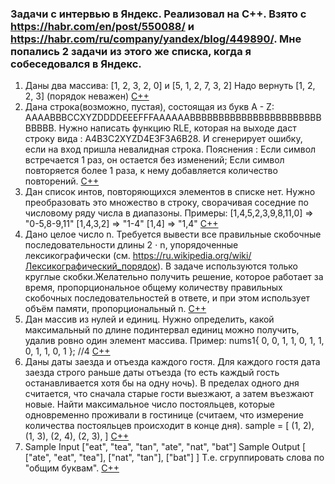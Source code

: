 ### Задачи с интервью в Яндекс. Реализовал на C++. Взято с https://habr.com/en/post/550088/ и https://habr.com/ru/company/yandex/blog/449890/. Мне попались 2 задачи из этого же списка, когда я собеседовался в Яндекс.
1. Даны два массива: [1, 2, 3, 2, 0] и [5, 1, 2, 7, 3, 2] Надо вернуть [1, 2, 2, 3] (порядок неважен)
[C++](https://github.com/superpavelka/yandex_interview/blob/main/yandex1/1.cpp)
2. Дана строка(возможно, пустая), состоящая из букв A - Z: AAAABBBCCXYZDDDDEEEFFFAAAAAABBBBBBBBBBBBBBBBBBBBBBBBBBBB. Нужно написать функцию RLE, которая на выходе даст строку вида : A4B3C2XYZD4E3F3A6B28. И сгенерирует ошибку, если на вход пришла невалидная строка. Пояснения : Если символ встречается 1 раз, он остается без изменений; Если символ повторяется более 1 раза, к нему добавляется количество повторений.
[C++](https://github.com/superpavelka/yandex_interview/blob/main/yandex2/1.cpp)
3. Дан список интов, повторяющихся элементов в списке нет. Нужно преобразовать это множество в строку, сворачивая соседние по числовому ряду числа в диапазоны. Примеры:
[1,4,5,2,3,9,8,11,0] => "0-5,8-9,11" [1,4,3,2] => "1-4" [1,4] => "1,4"
[C++](https://github.com/superpavelka/yandex_interview/blob/main/yandex3/1.cpp)
4. Дано целое число n. Требуется вывести все правильные скобочные последовательности длины 2 ⋅ n, упорядоченные лексикографически (см. https://ru.wikipedia.org/wiki/Лексикографический_порядок). В задаче используются только круглые скобки.Желательно получить решение, которое работает за время, пропорциональное общему количеству правильных скобочных последовательностей в ответе, и при этом использует объём памяти, пропорциональный n.
[C++](https://github.com/superpavelka/yandex_interview/blob/main/yandex4/1.cpp)
5. Дан массив из нулей и единиц. Нужно определить, какой максимальный по длине подинтервал единиц можно получить, удалив ровно один элемент массива. Пример: nums1{ 0, 0, 1, 1, 0, 1, 1, 0, 1, 1, 0, 1 };  //4
[C++](https://github.com/superpavelka/yandex_interview/blob/main/yandex5/1.cpp)
6. Даны даты заезда и отъезда каждого гостя. Для каждого гостя дата заезда строго раньше даты отъезда (то есть каждый гость останавливается хотя бы на одну ночь). В пределах одного дня считается, что сначала старые гости выезжают, а затем въезжают новые. Найти максимальное число постояльцев, которые одновременно проживали в гостинице (считаем, что измерение количества постояльцев происходит в конце дня). sample = [ (1, 2), (1, 3), (2, 4), (2, 3), ]
[C++](https://github.com/superpavelka/yandex_interview/blob/main/yandex6/1.cpp)
7. Sample Input ["eat", "tea", "tan", "ate", "nat", "bat"] Sample Output [ ["ate", "eat", "tea"], ["nat", "tan"], ["bat"] ] Т.е. сгруппировать слова по "общим буквам".
[C++](https://github.com/superpavelka/yandex_interview/blob/main/yandex7/1.cpp)
